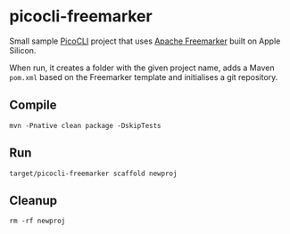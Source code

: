 # picocli-freemarker

Small sample [PicoCLI](https://picocli.info) project that uses [Apache Freemarker](https://freemarker.apache.org) built on Apple Silicon.

When run, it creates a folder with the given project name, adds a Maven `pom.xml` based on the Freemarker template and initialises a git repository.

## Compile

```shell
mvn -Pnative clean package -DskipTests  
```

## Run

```shell
target/picocli-freemarker scaffold newproj
```

## Cleanup

```shell
rm -rf newproj
```